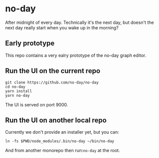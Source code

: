 # no-day

After midnight of every day. Technically it's the next day, but doesn't the next day really start when you wake up in the morning?

## Early prototype

This repo contains a very ealry prototype of the no-day graph editor.

## Run the UI on the current repo

```
git clone https://github.com/no-day/no-day
cd no-day
yarn install
yarn no-day
```

The UI is served on port 9000.

## Run the UI on another local repo

Currently we don't provide an installer yet, but you can:

```
ln -fs $PWD/node_modules/.bin/no-day ~/bin/no-day
```

And from another monorepo then run:`no-day` at the root.

